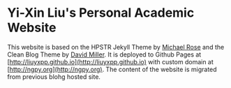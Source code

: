 # Yi-Xin Liu's Personal Academic Website

This website is based on the HPSTR Jekyll Theme by [Michael Rose](https://github.com/mmistakes) and the Clean Blog Theme by [David Miller](https://github.com/davidtmiller/). It is deployed to Github Pages at [http://liuyxpp.github.io](http://liuyxpp.github.io) with custom domain at [http://ngpy.org](http://ngpy.org). The content of the website is migrated from previous blohg hosted site.
